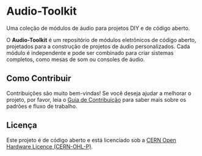 # Audio-Toolkit

Uma coleção de módulos de áudio para projetos DIY e de código aberto.

O **Audio-Toolkit** é um repositório de módulos eletrônicos de código aberto, projetados para a construção de projetos de áudio personalizados. Cada módulo é independente e pode ser combinado para criar sistemas completos, como mesas de som ou consoles de áudio.

## Como Contribuir

Contribuições são muito bem-vindas! Se você deseja ajudar a melhorar o projeto, por favor, leia o [Guia de Contribuição](CONTRIBUTING.md) para saber mais sobre os padrões e fluxo de trabalho.

## Licença

Este projeto é de código aberto e está licenciado sob a [CERN Open Hardware Licence (CERN-OHL-P)](LICENSE.txt).
